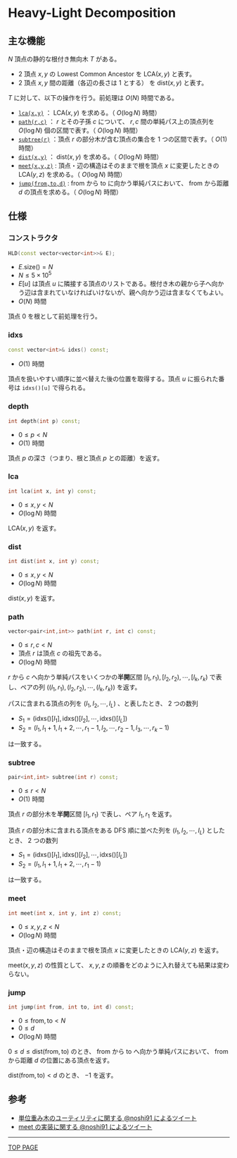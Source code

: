 # Heavy-Light Decomposition

## 主な機能

$N$ 頂点の静的な根付き無向木 $T$ がある。

- $2$ 頂点 $x,y$ の Lowest Common Ancestor を $\mathrm{LCA}(x,y)$ と表す。
- $2$ 頂点 $x,y$ 間の距離（各辺の長さは $1$ とする） を $\mathrm{dist}(x,y)$ と表す。

$T$ に対して、以下の操作を行う。前処理は $O(N)$ 時間である。

- [`lca(x,y)`](#lca) ： $\mathrm{LCA}(x,y)$ を求める。（ $O(\log N)$ 時間）
- [`path(r,c)`](#path) ： $r$ とその子孫 $c$ について、 $r,c$ 間の単純パス上の頂点列を $O(\log N)$ 個の区間で表す。（ $O(\log N)$ 時間）
- [`subtree(r)`](#subtree) ：頂点 $r$ の部分木が含む頂点の集合を $1$ つの区間で表す。（ $O(1)$ 時間）
- [`dist(x,y)`](#dist) ： $\mathrm{dist}(x,y)$ を求める。（ $O(\log N)$ 時間）
- [`meet(x,y,z)`](#meet) : 頂点・辺の構造はそのままで根を頂点 $x$ に変更したときの $\mathrm{LCA}(y,z)$ を求める。（ $O(\log N)$ 時間）
- [`jump(from,to,d)`](#jump) : $\mathrm{from}$ から $\mathrm{to}$ に向かう単純パスにおいて、 $\mathrm{from}$ から距離 $d$ の頂点を求める。（ $O(\log N)$ 時間）

## 仕様

### コンストラクタ

```c++
HLD(const vector<vector<int>>& E);
```

- $E\mathrm{.size()} = N$
- $N \leq 5\times 10^5$
- $E[u]$ は頂点 $u$ に隣接する頂点のリストである。根付き木の親から子へ向かう辺は含まれていなければいけないが、親へ向かう辺は含まなくてもよい。
- $O(N)$ 時間

頂点 $0$ を根として前処理を行う。

### idxs

```c++
const vector<int>& idxs() const;
```

- $O(1)$ 時間

頂点を扱いやすい順序に並べ替えた後の位置を取得する。頂点 $u$ に振られた番号は `idxs()[u]` で得られる。

### depth

```c++
int depth(int p) const;
```

- $0 \leq p \lt N$
- $O(1)$ 時間

頂点 $p$ の深さ（つまり、根と頂点 $p$ との距離）を返す。

### lca

```c++
int lca(int x, int y) const;
```

- $0 \leq x,y \lt N$
- $O(\log N)$ 時間

$\mathrm{LCA}(x,y)$ を返す。

### dist

```c++
int dist(int x, int y) const;
```

- $0 \leq x,y \lt N$
- $O(\log N)$ 時間

$\mathrm{dist}(x,y)$ を返す。

### path

```c++
vector<pair<int,int>> path(int r, int c) const;
```

- $0 \leq r,c \lt N$
- 頂点 $r$ は頂点 $c$ の祖先である。
- $O(\log N)$ 時間

$r$ から $c$ へ向かう単純パスをいくつかの**半開**区間 $[l_1,r_1),[l_2,r_2),\cdots ,[l_k,r_k)$ で表し、ペアの列 $((l_1,r_1),(l_2,r_2),\cdots ,(l_k,r_k))$ を返す。

パスに含まれる頂点の列を $(I_1,I_2, \cdots ,I_L)$ 、と表したとき、 $2$ つの数列

- $S_1 = (\mathrm{idxs()}[I_1],\mathrm{idxs()}[I_2], \cdots ,\mathrm{idxs()}[I_L])$
- $S_2 = (l_1,l_1+1,l_1+2,\cdots,r_1-1,l_2,\cdots,r_2-1,l_3,\cdots,r_{k}-1)$

は一致する。

### subtree

```c++
pair<int,int> subtree(int r) const;
```

- $0 \leq r \lt N$
- $O(1)$ 時間

頂点 $r$ の部分木を**半開**区間 $[l_1,r_1)$ で表し、ペア $l_1,r_1$ を返す。

頂点 $r$ の部分木に含まれる頂点をある DFS 順に並べた列を $(I_1,I_2, \cdots ,I_L)$ としたとき、 $2$ つの数列

- $S_1 = (\mathrm{idxs()}[I_1],\mathrm{idxs()}[I_2], \cdots ,\mathrm{idxs()}[I_L])$
- $S_2 = ( l_1,l_1+1,l_1+2,\cdots,r_1-1 )$

は一致する。

### meet

```c++
int meet(int x, int y, int z) const;
```

- $0 \leq x,y,z \lt N$
- $O(\log N)$ 時間

頂点・辺の構造はそのままで根を頂点 $x$ に変更したときの $\mathrm{LCA}(y,z)$ を返す。

$\mathrm{meet}(x,y,z)$ の性質として、 $x,y,z$ の順番をどのように入れ替えても結果は変わらない。

### jump

```c++
int jump(int from, int to, int d) const;
```

- $0 \leq \mathrm{from},\mathrm{to} \lt N$
- $0 \leq d$
- $O(\log N)$ 時間

$0 \leq d \leq \mathrm{dist}(\mathrm{from},\mathrm{to})$ のとき、 $\mathrm{from}$ から $\mathrm{to}$ へ向かう単純パスにおいて、 $\mathrm{from}$ から距離 $d$ の位置にある頂点を返す。

$\mathrm{dist}(\mathrm{from},\mathrm{to}) \lt d$ のとき、 $-1$ を返す。

## 参考

- [単位重み木のユーティリティに関する @noshi91 によるツイート](https://twitter.com/noshi91/status/1253703019977256961)
- [meet の実装に関する @noshi91 によるツイート](https://twitter.com/noshi91/status/1336562191080726528)


---

[TOP PAGE](https://nachiavivias.github.io/cp-library/)
